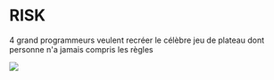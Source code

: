 # RISK
4 grand programmeurs veulent recréer le célèbre jeu de plateau dont personne n'a jamais compris les règles

![](https://media.tenor.com/images/6be0276d8d6a84028f2505d07f39c92e/tenor.gif)